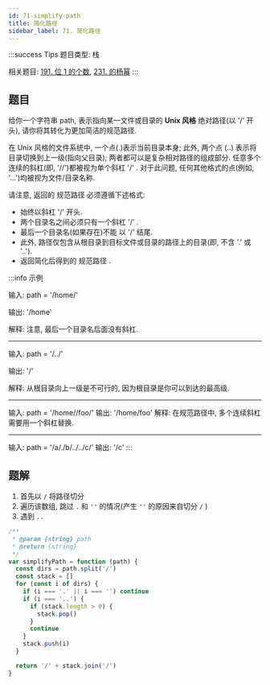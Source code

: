 ```yaml
---
id: 71-simplify-path
title: 简化路径
sidebar_label: 71. 简化路径
---
```


:::success Tips
题目类型: 栈

相关题目: [191. 位 1 的个数](./191-hamming-weight), [231. 的杨幂](./231-is-power-of-two)
:::

## 题目

给你一个字符串 path, 表示指向某一文件或目录的 **Unix 风格** 绝对路径(以 '/' 开头), 请你将其转化为更加简洁的规范路径.

在 Unix 风格的文件系统中, 一个点(.)表示当前目录本身; 此外, 两个点 (..) 表示将目录切换到上一级(指向父目录); 两者都可以是复杂相对路径的组成部分. 任意多个连续的斜杠(即, '//')都被视为单个斜杠 '/' . 对于此问题, 任何其他格式的点(例如, '...')均被视为文件/目录名称.

请注意, 返回的 规范路径 必须遵循下述格式:

- 始终以斜杠 '/' 开头.
- 两个目录名之间必须只有一个斜杠 '/' .
- 最后一个目录名(如果存在)不能 以 '/' 结尾.
- 此外, 路径仅包含从根目录到目标文件或目录的路径上的目录(即, 不含 '.' 或 '..').
- 返回简化后得到的 规范路径 .

:::info 示例

输入: path = '/home/'

输出: '/home'

解释: 注意, 最后一个目录名后面没有斜杠.

---

输入: path = '/../'

输出: '/'

解释: 从根目录向上一级是不可行的, 因为根目录是你可以到达的最高级.

---

输入: path = '/home//foo/'
输出: '/home/foo'
解释: 在规范路径中, 多个连续斜杠需要用一个斜杠替换.

---

输入: path = '/a/./b/../../c/'
输出: '/c'
:::

## 题解

1. 首先以 `/` 将路径切分
2. 遍历该数组, 跳过 `.` 和 `''` 的情况(产生 `''` 的原因来自切分 `/` )
3. 遇到 `..`

```ts
/**
 * @param {string} path
 * @return {string}
 */
var simplifyPath = function (path) {
  const dirs = path.split('/')
  const stack = []
  for (const i of dirs) {
    if (i === '.' || i === '') continue
    if (i === '..') {
      if (stack.length > 0) {
        stack.pop()
      }
      continue
    }
    stack.push(i)
  }

  return '/' + stack.join('/')
}
```
